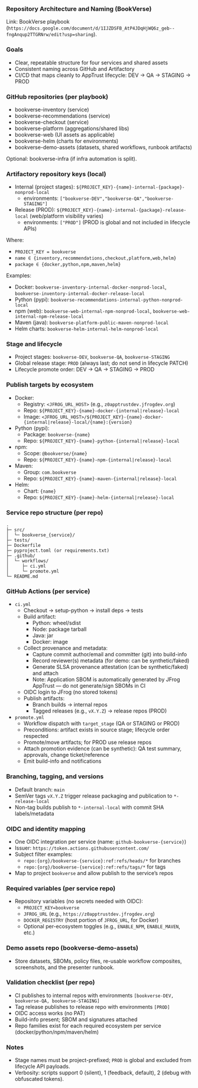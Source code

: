 ### Repository Architecture and Naming (BookVerse)

Link: BookVerse playbook (`https://docs.google.com/document/d/1IJZDSFB_AtP4JDqHjWQ6z_geb--fngAnqup2TTGRNrw/edit?usp=sharing`).

### Goals
- Clear, repeatable structure for four services and shared assets
- Consistent naming across GitHub and Artifactory
- CI/CD that maps cleanly to AppTrust lifecycle: DEV → QA → STAGING → PROD

### GitHub repositories (per playbook)
- bookverse-inventory (service)
- bookverse-recommendations (service)
- bookverse-checkout (service)
- bookverse-platform (aggregations/shared libs)
- bookverse-web (UI assets as applicable)
- bookverse-helm (charts for environments)
- bookverse-demo-assets (datasets, shared workflows, runbook artifacts)

Optional: bookverse-infra (if infra automation is split).

### Artifactory repository keys (local)
- Internal (project stages): `${PROJECT_KEY}-{name}-internal-{package}-nonprod-local`
  - environments: `["bookverse-DEV","bookverse-QA","bookverse-STAGING"]`
- Release (PROD): `${PROJECT_KEY}-{name}-internal-{package}-release-local` (web/platform visibility varies)
  - environments: `["PROD"]` (PROD is global and not included in lifecycle APIs)

Where:
- `PROJECT_KEY = bookverse`
- `name ∈ {inventory,recommendations,checkout,platform,web,helm}`
- `package ∈ {docker,python,npm,maven,helm}`

Examples:
- Docker: `bookverse-inventory-internal-docker-nonprod-local`, `bookverse-inventory-internal-docker-release-local`
- Python (pypi): `bookverse-recommendations-internal-python-nonprod-local`
- npm (web): `bookverse-web-internal-npm-nonprod-local`, `bookverse-web-internal-npm-release-local`
- Maven (java): `bookverse-platform-public-maven-nonprod-local`
- Helm charts: `bookverse-helm-internal-helm-nonprod-local`

### Stage and lifecycle
- Project stages: `bookverse-DEV`, `bookverse-QA`, `bookverse-STAGING`
- Global release stage: `PROD` (always last; do not send in lifecycle PATCH)
- Lifecycle promote order: DEV → QA → STAGING → PROD

### Publish targets by ecosystem
- Docker:
  - Registry: `<JFROG_URL_HOST>` (e.g., `z0apptrustdev.jfrogdev.org`)
  - Repo: `${PROJECT_KEY}-{name}-docker-{internal|release}-local`
  - Image: `<JFROG_URL_HOST>/${PROJECT_KEY}-{name}-docker-{internal|release}-local/{name}:{version}`
- Python (pypi):
  - Package: `bookverse-{name}`
  - Repo: `${PROJECT_KEY}-{name}-python-{internal|release}-local`
- npm:
  - Scope: `@bookverse/{name}`
  - Repo: `${PROJECT_KEY}-{name}-npm-{internal|release}-local`
- Maven:
  - Group: `com.bookverse`
  - Repo: `${PROJECT_KEY}-{name}-maven-{internal|release}-local`
- Helm:
  - Chart: `{name}`
  - Repo: `${PROJECT_KEY}-{name}-helm-{internal|release}-local`

### Service repo structure (per repo)
```
.
├─ src/
│  └─ bookverse_{service}/
├─ tests/
├─ Dockerfile
├─ pyproject.toml (or requirements.txt)
├─ .github/
│  └─ workflows/
│     ├─ ci.yml
│     └─ promote.yml
└─ README.md
```

### GitHub Actions (per service)
- `ci.yml`
  - Checkout → setup-python → install deps → tests
  - Build artifact:
    - Python: wheel/sdist
    - Node: package tarball
    - Java: jar
    - Docker: image
  - Collect provenance and metadata:
    - Capture commit author/email and committer (git) into build-info
    - Record reviewer(s) metadata (for demo: can be synthetic/faked)
    - Generate SLSA provenance attestation (can be synthetic/faked) and attach
    - Note: Application SBOM is automatically generated by JFrog AppTrust — do not generate/sign SBOMs in CI
  - OIDC login to JFrog (no stored tokens)
  - Publish artifacts:
    - Branch builds → internal repos
    - Tagged releases (e.g., `vX.Y.Z`) → release repos (PROD)
- `promote.yml`
  - Workflow dispatch with `target_stage` (QA or STAGING or PROD)
  - Preconditions: artifact exists in source stage; lifecycle order respected
  - Promote/move artifacts; for PROD use release repos
  - Attach promotion evidence (can be synthetic): QA test summary, approvals, change ticket/reference
  - Emit build-info and notifications

### Branching, tagging, and versions
- Default branch: `main`
- SemVer tags `vX.Y.Z` trigger release packaging and publication to `*-release-local`
- Non-tag builds publish to `*-internal-local` with commit SHA labels/metadata

### OIDC and identity mapping
- One OIDC integration per service (name: `github-bookverse-{service}`)
- Issuer: `https://token.actions.githubusercontent.com/`
- Subject filter examples:
  - `repo:{org}/bookverse-{service}:ref:refs/heads/*` for branches
  - `repo:{org}/bookverse-{service}:ref:refs/tags/*` for tags
- Map to project `bookverse` and allow publish to the service’s repos

### Required variables (per service repo)
- Repository variables (no secrets needed with OIDC):
  - `PROJECT_KEY=bookverse`
  - `JFROG_URL` (e.g., `https://z0apptrustdev.jfrogdev.org`)
  - `DOCKER_REGISTRY` (host portion of `JFROG_URL`, for Docker)
  - Optional per-ecosystem toggles (e.g., `ENABLE_NPM`, `ENABLE_MAVEN`, etc.)

### Demo assets repo (bookverse-demo-assets)
- Store datasets, SBOMs, policy files, re-usable workflow composites, screenshots, and the presenter runbook.

### Validation checklist (per repo)
- CI publishes to internal repos with environments `[bookverse-DEV, bookverse-QA, bookverse-STAGING]`
- Tag release publishes to release repo with environments `[PROD]`
- OIDC access works (no PAT)
- Build-info present; SBOM and signatures attached
- Repo families exist for each required ecosystem per service (docker/python/npm/maven/helm)

### Notes
- Stage names must be project-prefixed; `PROD` is global and excluded from lifecycle API payloads.
- Verbosity: scripts support 0 (silent), 1 (feedback, default), 2 (debug with obfuscated tokens).


